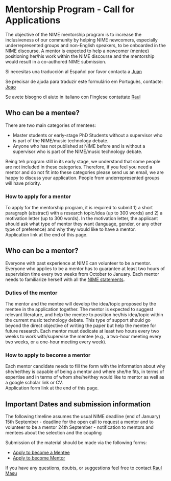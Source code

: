 # Mentorship Program - Call for Applications
The objective of the NIME mentorship program is to increase the inclusiveness of our community by helping NIME newcomers, especially underrepresented groups and non-English speakers, to be onboarded in the NIME discourse. A mentor is expected to help a newcomer (mentee) positioning her/his work within the NIME discourse and the mentorship would result in a co-authored NIME submission.

Si necesitas una traducción al Español por favor contacta a 
[Juan](psxjpma@nott.ac.uk)

Se precisar de ajuda para traduzir este formulário em Português, contacte: [Joao](tragtenberg@gmail.com)

Se avete bisogno di aiuto in italiano con l'inglese contattate 
[Raul](raul@raulmasu.org)

## Who can be a mentee?
There are two main categories of mentees:

* Master students or early-stage PhD Students without a supervisor who is part of the NIME/music technology debate. 
* Anyone who has not published at NIME before and is without a supervisor who is part of the NIME/music technology debate. 

Being teh program still in its early stage, we understand that some people are not included in these categories. 
Therefore, if you feel you need a mentor and do not fit into these categories please send us an email, we are happy to discuss your application. People from underrepresented groups will have priority.

### How to apply for a mentor
To apply for the mentorship program, it is required to submit 1) a short paragraph (abstract) with a research topic/idea 
(up to 300 words) and 2) a motivation letter (up to 300 words). 
In the motivation letter, the applicant should ask what type of mentor they want 
(language, gender, or any other type of preference) and why they would like to have a mentor.
<br>
Application link at the end of this page.

## Who can be a mentor?
Everyone with past experience at NIME can volunteer to be a mentor. 
Everyone who applies to be a mentor has to guarantee at least 
two hours of supervision time every two weeks from October to January. 
Each mentor needs to familiarize herself with all the 
[NIME statements](https://www.nime.org/statements/).

### Duties of the mentor
The mentor and the mentee will develop the idea/topic proposed by the mentee in the application together. 
The mentor is expected to suggest relevant literature, and help the mentee to position 
her/his idea/topic within the current music technology debate. 
This type of support should go beyond the direct objective of writing the paper 
but help the mentee for future research. Each mentor must dedicate at least two hours every 
two weeks to work with/supervise the mentee (e.g., a two-hour meeting every two weeks, or a one-hour meeting every week).

### How to apply to become a mentor
Each mentor candidate needs to fill the form with the information about why 
she/he/they is capable of being a mentor and where she/he fits, 
in terms of expertise and in terms of whom she/he/they would like to mentor as well as a google scholar link or CV. 
<br>
Application form link at the end of this page.

## Important Dates and submission information
The following timeline assumes the usual NIME deadline (end of January)
15th September - deadline for the open call to request a mentor and to volunteer to be a mentor
24th September - notification to mentors and mentees about the selection and the coupling

Submission of the material should be made via the following forms:

- [Apply to become a Mentee]()
- [Apply to become  Mentor]()

If you have any questions, doubts, or suggestions feel free to contact [Raul Masu](raul@raulmasu.org)
